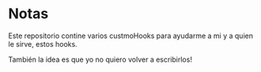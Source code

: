 # Notas

Este repositorio contine varios custmoHooks para ayudarme a mi y a quien le sirve, estos hooks.

También la idea es que yo no quiero volver a escribirlos!